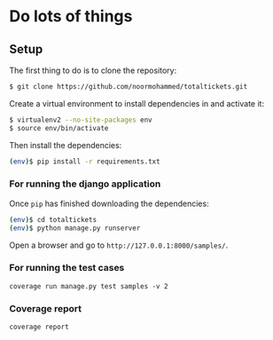 # Do lots of things

## Setup

The first thing to do is to clone the repository:

```sh
$ git clone https://github.com/noormohammed/totaltickets.git
```

Create a virtual environment to install dependencies in and activate it:

```sh
$ virtualenv2 --no-site-packages env
$ source env/bin/activate
```

Then install the dependencies:

```sh
(env)$ pip install -r requirements.txt
```

### For running the django application

Once `pip` has finished downloading the dependencies:
```sh
(env)$ cd totaltickets
(env)$ python manage.py runserver
```
Open a browser and go to `http://127.0.0.1:8000/samples/`.


### For running the test cases
`coverage run manage.py test samples -v 2`


### Coverage report
`coverage report`
